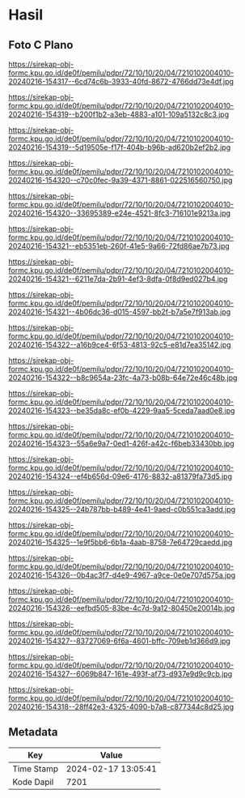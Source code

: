 # Hasil

## Foto C Plano

https://sirekap-obj-formc.kpu.go.id/de0f/pemilu/pdpr/72/10/10/20/04/7210102004010-20240216-154317--6cd74c6b-3933-40fd-8672-4766dd73e4df.jpg

https://sirekap-obj-formc.kpu.go.id/de0f/pemilu/pdpr/72/10/10/20/04/7210102004010-20240216-154319--b200f1b2-a3eb-4883-a101-109a5132c8c3.jpg

https://sirekap-obj-formc.kpu.go.id/de0f/pemilu/pdpr/72/10/10/20/04/7210102004010-20240216-154319--5d19505e-f17f-404b-b96b-ad620b2ef2b2.jpg

https://sirekap-obj-formc.kpu.go.id/de0f/pemilu/pdpr/72/10/10/20/04/7210102004010-20240216-154320--c70c0fec-9a39-4371-8861-022516560750.jpg

https://sirekap-obj-formc.kpu.go.id/de0f/pemilu/pdpr/72/10/10/20/04/7210102004010-20240216-154320--33695389-e24e-4521-8fc3-716101e9213a.jpg

https://sirekap-obj-formc.kpu.go.id/de0f/pemilu/pdpr/72/10/10/20/04/7210102004010-20240216-154321--eb5351eb-260f-41e5-9a66-72fd86ae7b73.jpg

https://sirekap-obj-formc.kpu.go.id/de0f/pemilu/pdpr/72/10/10/20/04/7210102004010-20240216-154321--6211e7da-2b91-4ef3-8dfa-0f8d9ed027b4.jpg

https://sirekap-obj-formc.kpu.go.id/de0f/pemilu/pdpr/72/10/10/20/04/7210102004010-20240216-154321--4b06dc36-d015-4597-bb2f-b7a5e7f913ab.jpg

https://sirekap-obj-formc.kpu.go.id/de0f/pemilu/pdpr/72/10/10/20/04/7210102004010-20240216-154322--a16b9ce4-6f53-4813-92c5-e81d7ea35142.jpg

https://sirekap-obj-formc.kpu.go.id/de0f/pemilu/pdpr/72/10/10/20/04/7210102004010-20240216-154322--b8c9654a-23fc-4a73-b08b-64e72e46c48b.jpg

https://sirekap-obj-formc.kpu.go.id/de0f/pemilu/pdpr/72/10/10/20/04/7210102004010-20240216-154323--be35da8c-ef0b-4229-9aa5-5ceda7aad0e8.jpg

https://sirekap-obj-formc.kpu.go.id/de0f/pemilu/pdpr/72/10/10/20/04/7210102004010-20240216-154323--55a6e9a7-0ed1-426f-a42c-f6beb33430bb.jpg

https://sirekap-obj-formc.kpu.go.id/de0f/pemilu/pdpr/72/10/10/20/04/7210102004010-20240216-154324--ef4b656d-09e6-4176-8832-a81379fa73d5.jpg

https://sirekap-obj-formc.kpu.go.id/de0f/pemilu/pdpr/72/10/10/20/04/7210102004010-20240216-154325--24b787bb-b489-4e41-9aed-c0b551ca3add.jpg

https://sirekap-obj-formc.kpu.go.id/de0f/pemilu/pdpr/72/10/10/20/04/7210102004010-20240216-154325--1e9f5bb6-6b1a-4aab-8758-7e64729caedd.jpg

https://sirekap-obj-formc.kpu.go.id/de0f/pemilu/pdpr/72/10/10/20/04/7210102004010-20240216-154326--0b4ac3f7-d4e9-4967-a9ce-0e0e707d575a.jpg

https://sirekap-obj-formc.kpu.go.id/de0f/pemilu/pdpr/72/10/10/20/04/7210102004010-20240216-154326--eefbd505-83be-4c7d-9a12-80450e20014b.jpg

https://sirekap-obj-formc.kpu.go.id/de0f/pemilu/pdpr/72/10/10/20/04/7210102004010-20240216-154327--83727069-6f6a-4601-bffc-709eb1d366d9.jpg

https://sirekap-obj-formc.kpu.go.id/de0f/pemilu/pdpr/72/10/10/20/04/7210102004010-20240216-154327--6069b847-161e-493f-af73-d937e9d9c9cb.jpg

https://sirekap-obj-formc.kpu.go.id/de0f/pemilu/pdpr/72/10/10/20/04/7210102004010-20240216-154318--28ff42e3-4325-4090-b7a8-c877344c8d25.jpg


## Metadata

| Key        | Value               |
| ---------- | ------------------- |
| Time Stamp | 2024-02-17 13:05:41 |
| Kode Dapil | 7201                |



